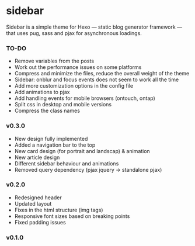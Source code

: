 # sidebar
Sidebar is a simple theme for Hexo — static blog generator framework — that uses pug, sass and pjax for asynchronous loadings. 


### TO-DO
* Remove variables from the posts
* Work out the performance issues on some platforms
* Compress and minimize the files, reduce the overall weight of the theme
* Sidebar: onblur and focus events does not seem to work all the time
* Add more customization options in the config file
* Add animations to pjax 
* Add handling events for mobile browsers (ontouch, ontap)
* Split css in desktop and mobile versions
* Compress the class names

### v0.3.0
* New design fully implemented
* Added a navigation bar to the top 
* New card design (for portrait and landscap) & animation
* New article design
* Different sidebar behaviour and animations
* Removed query dependency (pjax jquery -> standalone pjax)

### v0.2.0
* Redesigned header
* Updated layout 
* Fixes in the html structure (img tags)
* Responsive font sizes based on breaking points
* Fixed padding issues 

### v0.1.0

